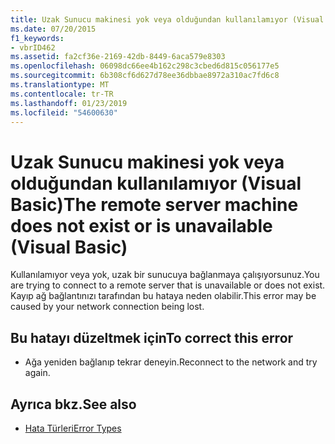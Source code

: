```yaml
---
title: Uzak Sunucu makinesi yok veya olduğundan kullanılamıyor (Visual Basic)
ms.date: 07/20/2015
f1_keywords:
- vbrID462
ms.assetid: fa2cf36e-2169-42db-8449-6aca579e8303
ms.openlocfilehash: 06098dc66ee4b162c298c3cbed6d815c056177e5
ms.sourcegitcommit: 6b308cf6d627d78ee36dbbae8972a310ac7fd6c8
ms.translationtype: MT
ms.contentlocale: tr-TR
ms.lasthandoff: 01/23/2019
ms.locfileid: "54600630"
---
```

# <a name="the-remote-server-machine-does-not-exist-or-is-unavailable-visual-basic"></a><span data-ttu-id="2899c-102">Uzak Sunucu makinesi yok veya olduğundan kullanılamıyor (Visual Basic)</span><span class="sxs-lookup"><span data-stu-id="2899c-102">The remote server machine does not exist or is unavailable (Visual Basic)</span></span>
<span data-ttu-id="2899c-103">Kullanılamıyor veya yok, uzak bir sunucuya bağlanmaya çalışıyorsunuz.</span><span class="sxs-lookup"><span data-stu-id="2899c-103">You are trying to connect to a remote server that is unavailable or does not exist.</span></span> <span data-ttu-id="2899c-104">Kayıp ağ bağlantınızı tarafından bu hataya neden olabilir.</span><span class="sxs-lookup"><span data-stu-id="2899c-104">This error may be caused by your network connection being lost.</span></span>  
  
## <a name="to-correct-this-error"></a><span data-ttu-id="2899c-105">Bu hatayı düzeltmek için</span><span class="sxs-lookup"><span data-stu-id="2899c-105">To correct this error</span></span>  
  
-   <span data-ttu-id="2899c-106">Ağa yeniden bağlanıp tekrar deneyin.</span><span class="sxs-lookup"><span data-stu-id="2899c-106">Reconnect to the network and try again.</span></span>  
  
## <a name="see-also"></a><span data-ttu-id="2899c-107">Ayrıca bkz.</span><span class="sxs-lookup"><span data-stu-id="2899c-107">See also</span></span>
- [<span data-ttu-id="2899c-108">Hata Türleri</span><span class="sxs-lookup"><span data-stu-id="2899c-108">Error Types</span></span>](../../visual-basic/programming-guide/language-features/error-types.md)
